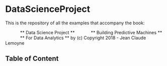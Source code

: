 # DataScienceProject
This is the repository of all the examples that accompany the book:

              ** Data Science Project ** 
              ** Building Predictive Machines **
              ** For Data Analytics **
 by (c) Copyright 2018 - Jean Claude Lemoyne

## Table of Content
